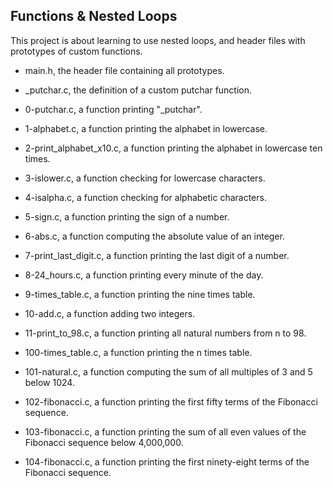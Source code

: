 ## Functions & Nested Loops

This project is about learning to use nested loops, and header files with prototypes of custom functions.

* main.h, the header file containing all prototypes.

* _putchar.c, the definition of a custom putchar function.

* 0-putchar.c, a function printing "_putchar".

* 1-alphabet.c, a function printing the alphabet in lowercase.

* 2-print_alphabet_x10.c, a function printing the alphabet in lowercase ten times.

* 3-islower.c, a function checking for lowercase characters.

* 4-isalpha.c, a function checking for alphabetic characters.

* 5-sign.c, a function printing the sign of a number.

* 6-abs.c, a function computing the absolute value of an integer.

* 7-print_last_digit.c, a function printing the last digit of a number.

* 8-24_hours.c, a function printing every minute of the day.

* 9-times_table.c, a function printing the nine times table.

* 10-add.c, a function adding two integers.

* 11-print_to_98.c, a function printing all natural numbers from n to 98.

* 100-times_table.c, a function printing the n times table.

* 101-natural.c, a function computing the sum of all multiples of 3 and 5 below 1024.

* 102-fibonacci.c, a function printing the first fifty terms of the Fibonacci sequence.

* 103-fibonacci.c, a function printing the sum of all even values of the Fibonacci sequence below 4,000,000.

* 104-fibonacci.c, a function printing the first ninety-eight terms of the Fibonacci sequence.
